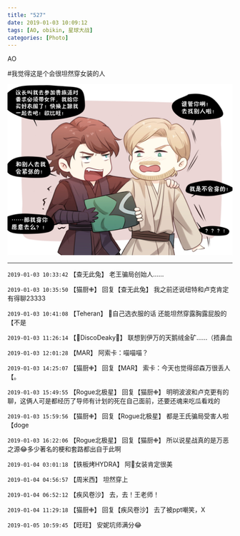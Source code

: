 ```yaml
---
title: "527"
date: 2019-01-03 10:09:12
tags: [AO, obikin, 星球大战]
categories: [Photo]
---
```


<p>AO</p> 
<p>#我觉得这是个会很坦然穿女装的人</p>

![](https://raw.githubusercontent.com/alicewish/meowchain247/master/img_cVZNdzJtQk9JV2RSaXA1VnhodnBtVjFQakhIL1ZrNUl3RTQ5SzE1ZlVWV1V4c2R5SHN1bDB3PT0.jpg)

---

`2019-01-03 10:33:42` 【查无此兔】 老王骗局创始人……

`2019-01-03 10:35:50` 【猫厨✙】 回复【查无此兔】 我之前还说纽特和卢克肯定有得聊23333

`2019-01-03 10:41:08` 【Teheran】 🐔自己选衣服的话 还能坦然穿露胸露屁股的【不是

`2019-01-03 11:26:14` 【💜DiscoDeaky💙】 联想到伊万的天鹅绒金矿……（捂鼻血

`2019-01-03 12:01:28` 【MAR】 阿索卡：喵喵喵？

`2019-01-03 14:25:07` 【猫厨✙】 回复【MAR】 索卡：今天也觉得邱森万很丢人【。

`2019-01-03 15:49:55` 【Rogue北极星】 回复【猫厨✙】 明明波波和卢克更有的聊，这俩人可是都经历了导师有计划的死在自己面前，还要还魂来吃瓜看戏的

`2019-01-03 15:59:56` 【猫厨✙】 回复【Rogue北极星】 都是王氏骗局受害人啦【doge

`2019-01-03 16:22:06` 【Rogue北极星】 回复【猫厨✙】 所以说星战真的是万恶之源😂多少著名的梗和套路都出自于此啊

`2019-01-04 03:01:18` 【铁板烤HYDRA】 阿🐔女装肯定很美

`2019-01-04 04:56:57` 【周米西】 坦然穿上

`2019-01-04 06:52:12` 【疾风卷沙】 去，去！王老师！

`2019-01-04 11:29:18` 【猫厨✙】 回复【疾风卷沙】 去了被ppt嘲笑，X

`2019-01-05 10:59:45` 【旺旺】 安妮坑师满分😂
